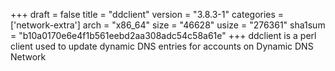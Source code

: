 +++
draft = false
title = "ddclient"
version = "3.8.3-1"
categories = ['network-extra']
arch = "x86_64"
size = "46628"
usize = "276361"
sha1sum = "b10a0170e6e4f1b561eebd2aa308adc54c58a61e"
+++
ddclient is a perl client used to update dynamic DNS entries for accounts on Dynamic DNS Network
